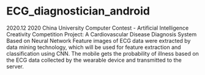 # ECG_diagnostician_android

2020.12 2020 China University Computer Contest - Artificial Intelligence Creativity Competition Project: A Cardiovascular Disease Diagnosis System Based on Neural Network
Feature images of ECG data were extracted by data mining technology, which will be used for feature extraction and classification using CNN.
The mobile gets the probability of illness based on the ECG data collected by the wearable device and transmitted to the server.
